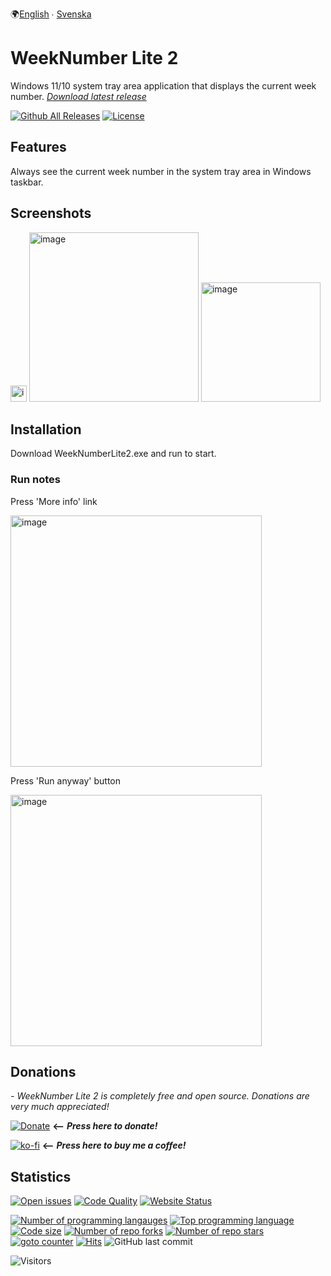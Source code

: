 🌍[English](README.md) ∙ [Svenska](README.sv-SE.md)

# WeekNumber Lite 2
Windows 11/10 system tray area application that displays the current week number.
 [*Download latest release*](https://github.com/voltura/WeekNumberLite2/releases/latest/download/WeekNumberLite2.exe) 

[![Github All Releases](https://img.shields.io/github/downloads/voltura/WeekNumberLite2/total.svg)]()
[![License](https://img.shields.io/badge/licence-MIT-green)]()

## Features
Always see the current week number in the system tray area in Windows taskbar.

## Screenshots
<img width="26" alt="image" src="https://user-images.githubusercontent.com/2292809/155431284-c06fc399-597a-43f5-95f3-2a5f5fb90250.png">

<img width="271" alt="image" src="https://user-images.githubusercontent.com/2292809/155431247-bc7c45c9-d748-408e-87ab-e2605f0da186.png">

<img width="191" alt="image" src="https://user-images.githubusercontent.com/2292809/155431451-35fdb731-c793-4101-91d8-82ed3c1786c6.png">

## Installation
Download WeekNumberLite2.exe and run to start.

### Run notes
Press 'More info' link

<img width="402" alt="image" src="https://user-images.githubusercontent.com/2292809/155432419-b64a1b0a-7b3b-4d6f-9eb9-6d4a5744b922.png">

Press 'Run anyway' button

<img width="402" alt="image" src="https://user-images.githubusercontent.com/2292809/155432464-47cb1240-adc4-4c4e-987e-4bffa3d48fce.png">


## Donations
*- WeekNumber Lite 2 is completely free and open source. Donations are very much appreciated!*

[![Donate](https://img.shields.io/badge/donate_via-paypal_or_card-blue)](https://www.paypal.com/donate?hosted_button_id=7PN65YXN64DBG) __⟵__ _**Press here to donate!**_

[![ko-fi](https://ko-fi.com/img/githubbutton_sm.svg)](https://ko-fi.com/G2G74W5F8) __⟵__ _**Press here to buy me a coffee!**_
   
## Statistics
[![Open issues](https://img.shields.io/github/issues/voltura/WeekNumberLite2)](https://github.com/voltura/WeekNumberLite2/issues)
[![Code Quality](https://img.shields.io/github/workflow/status/voltura/WeekNumberLite2/CodeQL)]()
[![Website Status](https://img.shields.io/website?url=https%3A%2F%2Fvoltura.github.io%2FWeekNumberLite2%2F)]()

[![Number of programming langauges](https://img.shields.io/github/languages/count/voltura/WeekNumberLite2)]()
[![Top programming language](https://img.shields.io/github/languages/top/voltura/WeekNumberLite2)]()
[![Code size](https://img.shields.io/github/languages/code-size/voltura/WeekNumberLite2)]()
[![Number of repo forks](https://img.shields.io/github/forks/voltura/WeekNumberLite2)]()
[![Number of repo stars](https://img.shields.io/github/stars/voltura/WeekNumberLite2)]()
[![goto counter](https://img.shields.io/github/search/voltura/WeekNumberLite2/goto)]()
[![Hits](https://hits.seeyoufarm.com/api/count/incr/badge.svg?url=https%3A%2F%2Fgithub.com%2Fvoltura%2FWeekNumberLite2%2Fhit-counter&count_bg=%2379C83D&title_bg=%23555555&icon=&icon_color=%23E7E7E7&title=hits&edge_flat=false)]()
![GitHub last commit](https://img.shields.io/github/last-commit/voltura/WeekNumberLite2?color=red)

![Visitors](https://estruyf-github.azurewebsites.net/api/VisitorHit?user=volturaf&repo=WeekNumberLite2&countColorcountColor&countColor=%235690f2)
